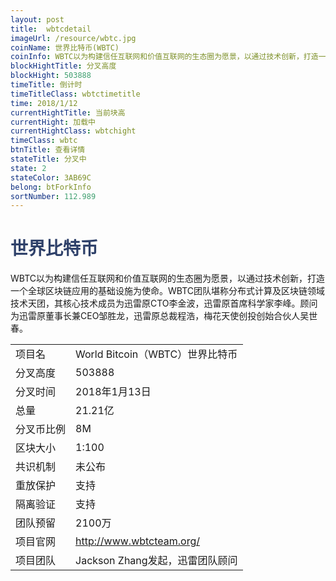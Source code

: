 ```yaml
---
layout: post
title:  wbtcdetail
imageUrl: /resource/wbtc.jpg
coinName: 世界比特币(WBTC)
coinInfo: WBTC以为构建信任互联网和价值互联网的生态圈为愿景，以通过技术创新，打造一个全球区块链应用的基础设施为使命
blockHightTitle: 分叉高度
blockHight: 503888
timeTitle: 倒计时
timeTitleClass: wbtctimetitle
time: 2018/1/12
currentHightTitle: 当前块高
currentHight: 加载中
currentHightClass: wbtchight
timeClass: wbtc
btnTitle: 查看详情
stateTitle: 分叉中
state: 2
stateColor: 3AB69C
belong: btForkInfo
sortNumber: 112.989
---
```

<h1 style="color: #2F416A">世界比特币</h1>
<p>WBTC以为构建信任互联网和价值互联网的生态圈为愿景，以通过技术创新，打造一个全球区块链应用的基础设施为使命。WBTC团队堪称分布式计算及区块链领域技术天团，其核心技术成员为迅雷原CTO李金波，迅雷原首席科学家李峰。顾问为迅雷原董事长兼CEO邹胜龙，迅雷原总裁程浩，梅花天使创投创始合伙人吴世春。
</p>
<table class="center">
  <tbody>
    <tr>
        <td class="tablehalf">项目名</td>
        <td class="tablehalf">World Bitcoin（WBTC）世界比特币</td>
    </tr>
    <tr>
        <td>分叉高度</td>
        <td>503888</td>
    </tr>
    <tr>
        <td>分叉时间</td>
        <td>2018年1月13日</td>
    </tr>
    <tr>
        <td>总量</td>
        <td>21.21亿</td>
    </tr>
    <tr>
        <td>分叉币比例</td>
        <td>8M</td>
    </tr>
    <tr>
        <td>区块大小</td>
        <td>1:100</td>
    </tr>
    <tr>
        <td>共识机制</td>
        <td>未公布</td>
    </tr>
    <tr>
        <td>重放保护</td>
        <td>支持</td>
    </tr>
    <tr>
        <td>隔离验证</td>
        <td>支持</td>
    </tr>
    <tr>
        <td>团队预留</td>
        <td>2100万</td>
    </tr>
    <tr>
        <td>项目官网</td>
        <td><a href="http://www.wbtcteam.org/" target="_blank">http://www.wbtcteam.org/</a></td>
    </tr>
    <tr>
        <td>项目团队</td>
        <td>Jackson Zhang发起，迅雷团队顾问</td>
    </tr>
  </tbody>
</table>